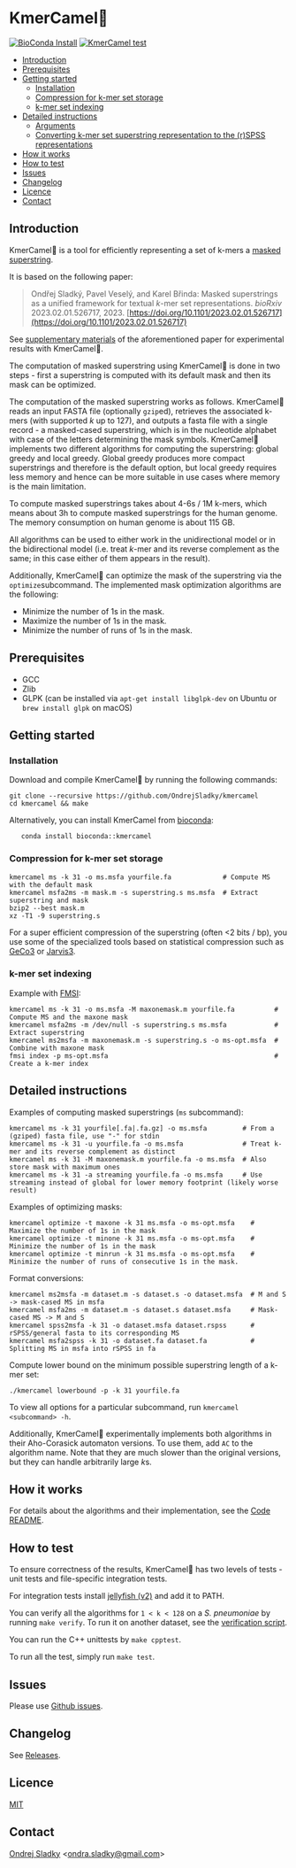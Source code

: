 # KmerCamel🐫
[![BioConda Install](https://anaconda.org/bioconda/kmercamel/badges/downloads.svg)](https://anaconda.org/bioconda/kmercamel)
[![KmerCamel test](https://github.com/OndrejSladky/kmercamel/actions/workflows/ci.yml/badge.svg)](https://github.com/OndrejSladky/kmercamel/actions/)

<!-- vim-markdown-toc GFM -->

* [Introduction](#introduction)
* [Prerequisites](#prerequisites)
* [Getting started](#getting-started)
  * [Installation](#installation)
  * [Compression for k-mer set storage](#compression-for-k-mer-set-storage)
  * [k-mer set indexing](#k-mer-set-indexing)
* [Detailed instructions](#detailed-instructions)
  * [Arguments](#arguments)
  * [Converting k-mer set superstring representation to the (r)SPSS representations](#converting-k-mer-set-superstring-representation-to-the-rspss-representations)
* [How it works](#how-it-works)
* [How to test](#how-to-test)
* [Issues](#issues)
* [Changelog](#changelog)
* [Licence](#licence)
* [Contact](#contact)

<!-- vim-markdown-toc -->

## Introduction

KmerCamel🐫 is a tool for efficiently representing a set of k-mers a [masked superstring](https://doi.org/10.1101/2023.02.01.526717).

It is based on the following paper:

> Ondřej Sladký, Pavel Veselý, and Karel Břinda: Masked superstrings as a unified framework for textual *k*-mer set representations. *bioRxiv* 2023.02.01.526717, 2023.
[https://doi.org/10.1101/2023.02.01.526717](https://doi.org/10.1101/2023.02.01.526717)

See [supplementary materials](https://github.com/karel-brinda/masked-superstrings-supplement) of the aforementioned paper for experimental results with KmerCamel🐫.

The computation of masked superstring using KmerCamel🐫 is done in two steps -
first a superstring is computed with its default mask and then its mask can be optimized.

The computation of the masked superstring works as follows. KmerCamel🐫 reads an input FASTA file (optionally `gzip`ed), retrieves the associated k-mers (with supported $k$ up to 127), and outputs
a fasta file with a single record - a masked-cased superstring, which is in the nucleotide alphabet with case of the letters determining the mask symbols.
KmerCamel🐫 implements two different algorithms for computing the superstring:
global greedy and local greedy. Global greedy produces more compact superstrings and therefore is the default option,
but local greedy requires less memory and hence can be more suitable in use cases where memory is the main limitation.

To compute masked superstrings takes about 4-6s / 1M k-mers, which means about 3h to compute masked superstrings for the human genome. The memory consumption on human genome is about 115 GB.

All algorithms can be used to either work in the unidirectional model or in the bidirectional model
(i.e. treat $k$-mer and its reverse complement as the same; in this case either of them appears in the result).

Additionally, KmerCamel🐫 can optimize the mask of the superstring via the `optimize`subcommand. The implemented mask optimization algorithms are the following:
- Minimize the number of 1s in the mask.
- Maximize the number of 1s in the mask.
- Minimize the number of runs of 1s in the mask.

## Prerequisites

* GCC
* Zlib
* GLPK (can be installed via `apt-get install libglpk-dev` on Ubuntu or `brew install glpk` on macOS)

## Getting started

### Installation

Download and compile KmerCamel🐫 by running the following commands:

```
git clone --recursive https://github.com/OndrejSladky/kmercamel
cd kmercamel && make
```

Alternatively, you can install KmerCamel from [bioconda](https://bioconda.github.io/):
```
   conda install bioconda::kmercamel
```

### Compression for k-mer set storage

```
kmercamel ms -k 31 -o ms.msfa yourfile.fa             # Compute MS with the default mask
kmercamel msfa2ms -m mask.m -s superstring.s ms.msfa  # Extract superstring and mask
bzip2 --best mask.m
xz -T1 -9 superstring.s
```

For a super efficient compression of the superstring (often <2 bits / bp), you use some of the specialized tools based on statistical compression such as [GeCo3](https://github.com/cobilab/geco3) or [Jarvis3](https://github.com/cobilab/jarvis3).


### k-mer set indexing

Example with [FMSI](https://github.com/OndrejSladky/fmsi/activity?ref=main):
```
kmercamel ms -k 31 -o ms.msfa -M maxonemask.m yourfile.fa          # Compute MS and the maxone mask
kmercamel msfa2ms -m /dev/null -s superstring.s ms.msfa            # Extract superstring
kmercamel ms2msfa -m maxonemask.m -s superstring.s -o ms-opt.msfa  # Combine with maxone mask
fmsi index -p ms-opt.msfa                                          # Create a k-mer index
```

## Detailed instructions

Examples of computing masked superstrings (`ms` subcommand):
```
kmercamel ms -k 31 yourfile[.fa|.fa.gz] -o ms.msfa         # From a (gziped) fasta file, use "-" for stdin
kmercamel ms -k 31 -u yourfile.fa -o ms.msfa               # Treat k-mer and its reverse complement as distinct
kmercamel ms -k 31 -M maxonemask.m yourfile.fa -o ms.msfa  # Also store mask with maximum ones
kmercamel ms -k 31 -a streaming yourfile.fa -o ms.msfa     # Use streaming instead of global for lower memory footprint (likely worse result)
```

Examples of optimizing masks:
```
kmercamel optimize -t maxone -k 31 ms.msfa -o ms-opt.msfa    # Maximize the number of 1s in the mask
kmercamel optimize -t minone -k 31 ms.msfa -o ms-opt.msfa    # Minimize the number of 1s in the mask
kmercamel optimize -t minrun -k 31 ms.msfa -o ms-opt.msfa    # Minimize the number of runs of consecutive 1s in the mask.
```

Format conversions:
```
kmercamel ms2msfa -m dataset.m -s dataset.s -o dataset.msfa  # M and S -> mask-cased MS in msfa
kmercamel msfa2ms -m dataset.m -s dataset.s dataset.msfa     # Mask-cased MS -> M and S
kmercamel spss2msfa -k 31 -o dataset.msfa dataset.rspss      # rSPSS/general fasta to its corresponding MS
kmercamel msfa2spss -k 31 -o dataset.fa dataset.fa           # Splitting MS in msfa into rSPSS in fa
```

Compute lower bound on the minimum possible superstring length of a k-mer set:
```
./kmercamel lowerbound -p -k 31 yourfile.fa
```

To view all options for a particular subcommand, run `kmercamel <subcommand> -h`.

Additionally, KmerCamel🐫 experimentally implements both algorithms in their Aho-Corasick automaton versions. To use them, add `AC` to the algorithm name.
Note that they are much slower than the original versions, but they can handle arbitrarily large *k*s.

## How it works

For details about the algorithms and their implementation, see the [Code README](./src/README.md).

## How to test

To ensure correctness of the results, KmerCamel🐫 has two levels of tests - unit tests and file-specific integration tests.

For integration tests  install [jellyfish (v2)](https://github.com/gmarcais/Jellyfish)
and add it to PATH.

You can verify all the algorithms for `1 < k < 128` on a *S. pneumoniae* by running `make verify`.
To run it on another dataset, see the [verification script](./verify.py).

You can run the C++ unittests by `make cpptest`.

To run all the test, simply run `make test`.

## Issues

Please use [Github issues](https://github.com/OndrejSladky/kmercamel/issues).


## Changelog

See [Releases](https://github.com/OndrejSladky/kmercamel/releases).


## Licence

[MIT](https://github.com/OndrejSladky/kmercamel/blob/master/LICENSE.txt)


## Contact

[Ondrej Sladky](https://iuuk.mff.cuni.cz/~sladky/) \<ondra.sladky@gmail.com\>

